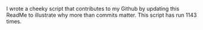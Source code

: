 I wrote a cheeky script that contributes to my Github by updating this ReadMe to illustrate why more than commits matter. This script has run 1143 times.